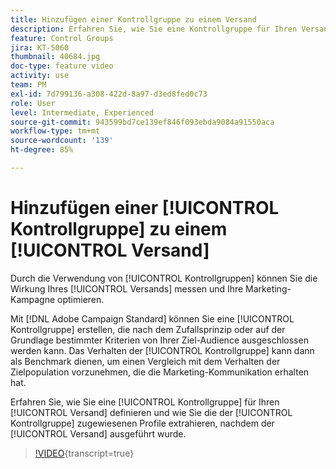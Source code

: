 ```yaml
---
title: Hinzufügen einer Kontrollgruppe zu einem Versand
description: Erfahren Sie, wie Sie eine Kontrollgruppe für Ihren Versand definieren und wie Sie die der Kontrollgruppe zugewiesenen Profile extrahieren, nachdem der Versand ausgeführt wurde.
feature: Control Groups
jira: KT-5060
thumbnail: 40684.jpg
doc-type: feature video
activity: use
team: PM
exl-id: 7d799136-a308-422d-8a97-d3ed8fed0c73
role: User
level: Intermediate, Experienced
source-git-commit: 943599bd7ce139ef846f093ebda9084a91550aca
workflow-type: tm+mt
source-wordcount: '139'
ht-degree: 85%

---
```


# Hinzufügen einer [!UICONTROL Kontrollgruppe] zu einem [!UICONTROL Versand]

Durch die Verwendung von [!UICONTROL Kontrollgruppen] können Sie die Wirkung Ihres [!UICONTROL Versands] messen und Ihre Marketing-Kampagne optimieren.

Mit [!DNL Adobe Campaign Standard] können Sie eine [!UICONTROL Kontrollgruppe] erstellen, die nach dem Zufallsprinzip oder auf der Grundlage bestimmter Kriterien von Ihrer Ziel-Audience ausgeschlossen werden kann. Das Verhalten der [!UICONTROL Kontrollgruppe] kann dann als Benchmark dienen, um einen Vergleich mit dem Verhalten der Zielpopulation vorzunehmen, die die Marketing-Kommunikation erhalten hat.

Erfahren Sie, wie Sie eine [!UICONTROL Kontrollgruppe] für Ihren [!UICONTROL Versand] definieren und wie Sie die der [!UICONTROL Kontrollgruppe] zugewiesenen Profile extrahieren, nachdem der [!UICONTROL Versand] ausgeführt wurde.

>[!VIDEO](https://video.tv.adobe.com/v/40684?learn=on){transcript=true}
